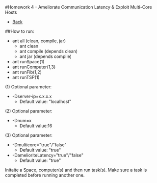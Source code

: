 #Homework 4 - Ameliorate Communication Latency & Exploit Multi-Core Hosts
* [Back](https://github.com/johnolos/CS290B)


##How to run:
* ant all (clean, compile, jar)
	- ant clean
	- ant compile (depends clean)
	- ant jar (depends compile)
* ant runSpace(1)
* ant runComputer(1,3)
* ant runFib(1,2)
* ant runTSP(1)

(1)	Optional parameter: 
* -Dserver-ip=x.x.x.x
    - Default value: "localhost"

(2)	Optional parameter: 
* -Dnum=x
    - Default value:16

(3) Optional parameter: 
* -Dmulticore="true"/"false"
    - Default value: "true"
* -DamelioriteLatency="true"/"false"
    - Default value: "true"


Initaite a Space, computer(s) and then run task(s). Make sure a task is completed before running another one.



